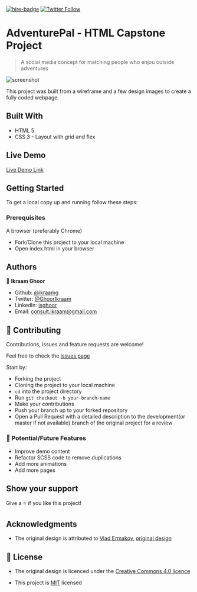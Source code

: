 [![hire-badge](https://img.shields.io/badge/Consult%20/%20Hire%20Ikraam-Click%20to%20Contact-brightgreen)](mailto:consult.ikraam@gmail.com) [![Twitter Follow](https://img.shields.io/twitter/follow/GhoorIkraam?label=Follow%20Ikraam%20on%20Twitter&style=social)](https://twitter.com/GhoorIkraam)

# AdventurePal - HTML Capstone Project

> A social media concept for matching people who enjou outside adventures

![screenshot](images/ss.png)

This project was built from a wireframe and a few design images to create a fully coded webpage.

## Built With

- HTML 5
- CSS 3 - Layout with grid and flex

## Live Demo

[Live Demo Link](https://rawcdn.githack.com/ikraamg/HTML-SCSS-Capstone-Project/b3441659ece7e9e139a1bff78887914b62ce486a/index.html)

## Getting Started

To get a local copy up and running follow these steps:

### Prerequisites

A browser (preferably Chrome)

- Fork/Clone this project to your local machine
- Open index.html in your browser

## Authors

👤 **Ikraam Ghoor**

- Github: [@ikraamg](https://github.com/ikraamg)
- Twitter: [@GhoorIkraam](https://twitter.com/GhoorIkraam)
- LinkedIn: [isghoor](https://linkedin.com/isghoor)
- Email: [consult.ikraam@gmail.com](mailto:consult.ikraam@gmail.com)

## 🤝 Contributing

Contributions, issues and feature requests are welcome!

Feel free to check the [issues page](https://github.com/ikraamg/<REPO_NAME>/issues)

Start by:

- Forking the project
- Cloning the project to your local machine
- `cd` into the project directory
- Run `git checkout -b your-branch-name`
- Make your contributions
- Push your branch up to your forked repository
- Open a Pull Request with a detailed description to the development(or master if not available) branch of the original project for a review

### 🚀 Potential/Future Features

- Improve demo content
- Refactor SCSS code to remove duplications
- Add more animations
- Add more pages

## Show your support

Give a ⭐️ if you like this project!

## Acknowledgments

- The original design is attributed to [Vlad Ermakov](https://dribbble.com/ermalength), [original design](https://www.behance.net/gallery/70285515/Swipex-This-application-for-dating)

## 📝 License

- The original design is licenced under the [Creative Commons 4.0 licence](https://creativecommons.org/licenses/by-nc-nd/4.0/)

- This project is [MIT](LICENSE.md) licensed
